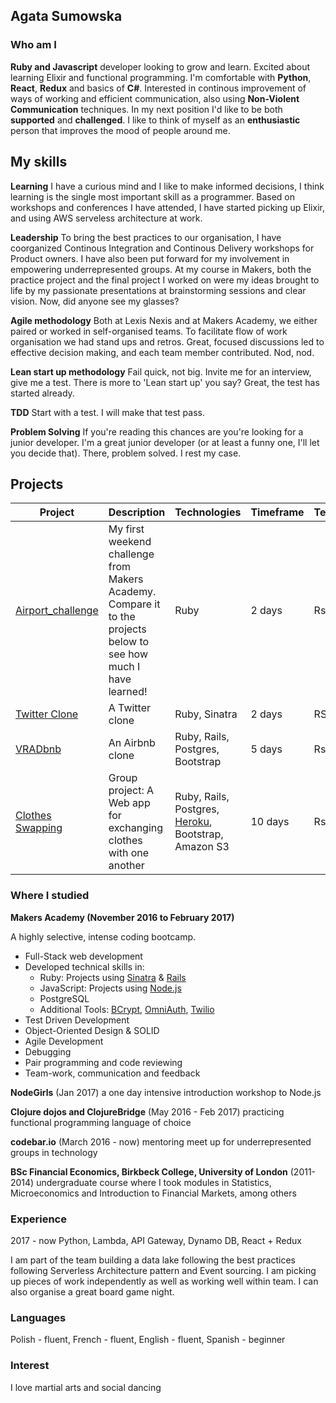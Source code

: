 ## Agata Sumowska

### Who am I

**Ruby and Javascript** developer looking to grow and learn. Excited about learning Elixir and functional programming. I'm comfortable with **Python**, **React**, **Redux** and basics of **C#**. Interested in continous improvement of ways of working and efficient communication, also using **Non-Violent Communication** techniques. In my next position I'd like to be both **supported** and **challenged**. I like to think of myself as an **enthusiastic** person that improves the mood of people around me.

## My skills

**Learning**
I have a curious mind and I like to make informed decisions, I think learning is the single most important skill as a programmer. Based on workshops and conferences I have attended, I have started picking up Elixir, and using AWS serveless architecture at work.

**Leadership**
To bring the best practices to our organisation, I have coorganized Continous Integration and Continous Delivery workshops for Product owners. I have also been put forward for my involvement in empowering underrepresented groups. At my course in Makers, both the practice project and the final project I worked on were my ideas brought to life by my passionate presentations at brainstorming sessions and clear vision. Now, did anyone see my glasses?

**Agile methodology**
Both at Lexis Nexis and at Makers Academy, we either paired or worked in self-organised teams. To facilitate flow of work organisation we had stand ups and retros. Great, focused discussions led to effective decision making, and each team member contributed. Nod, nod.

**Lean start up methodology**
Fail quick, not big. Invite me for an interview, give me a test. There is more to 'Lean start up' you say? Great, the test has started already.

**TDD**
Start with a test. I will make that test pass.

**Problem Solving**
If you're reading this chances are you're looking for a junior developer. I'm a great junior developer (or at least a funny one, I'll let you decide that). There, problem solved. I rest my case.

## Projects 
Project | Description | Technologies | Timeframe | Testing
--- | --- | ---  | --- | ---
[Airport_challenge](https://github.com/agata-anastazja/airport_challenge) | My first weekend challenge from Makers Academy. Compare it to the projects below to see how much I have learned!| Ruby | 2 days | Rspec
[Twitter Clone](https://github.com/agata-anastazja/chitter-challenge) | A Twitter clone | Ruby, Sinatra | 2 days | RSpec
[VRADbnb](https://github.com/pelensky/VRADbnb) | An Airbnb clone|Ruby, Rails, Postgres, Bootstrap | 5 days | Rspec
[Clothes Swapping](https://github.com/keomony/clothes_swapping)| Group project: A Web app for exchanging clothes with one another | Ruby, Rails, Postgres, [Heroku](http://clothes-swapping.herokuapp.com/), Bootstrap, Amazon S3 | 10 days | Rspec 


### Where I studied

**Makers Academy (November 2016 to February 2017)**
  
A highly selective, intense coding bootcamp.  
- Full-Stack web development
- Developed technical skills in:
    - Ruby: Projects using [Sinatra](https://github.com/agata-anastazja/rps-challenge) & [Rails](https://github.com/agata-anastazja/instagram-challenge)
    - JavaScript: Projects using [Node.js](https://github.com/ejatkin/social-experience)
    - PostgreSQL 
    - Additional Tools: [BCrypt](https://github.com/agata-anastazja/chitter-challenge), [OmniAuth](https://github.com/agata-anastazja/instagram-challenge), [Twilio](https://github.com/agata-anastazja/takeaway-challenge)
- Test Driven Development
- Object-Oriented Design & SOLID
- Agile Development
- Debugging
- Pair programming and code reviewing
- Team-work, communication and feedback


**NodeGirls** (Jan 2017) 
a one day intensive introduction workshop to Node.js

**Clojure dojos and ClojureBridge** (May 2016 - Feb 2017) 
practicing functional programming language of choice 

**codebar.io** (March 2016 - now) 
mentoring meet up for underrepresented groups in technology

**BSc Financial Economics, Birkbeck College, University of London** (2011-2014) 
undergraduate course where I took modules in Statistics, Microeconomics and Introduction to Financial Markets, among others

### Experience

 2017 - now 
 Python, Lambda, API Gateway, Dynamo DB, React + Redux

 I am part of the team building a data lake following the best practices following Serverless Architecture pattern and Event sourcing. I am picking up pieces of work independently as well as working well within team. I can also organise a great board game night.
 
 
### Languages

Polish - fluent, French - fluent, English - fluent, Spanish - beginner

### Interest

I love martial arts and social dancing
